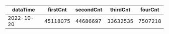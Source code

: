 |dataTime|firstCnt|secondCnt|thirdCnt|fourCnt|
|-|-|-|-|-|
|2022-10-20|45118075|44686697|33632535|7507218|